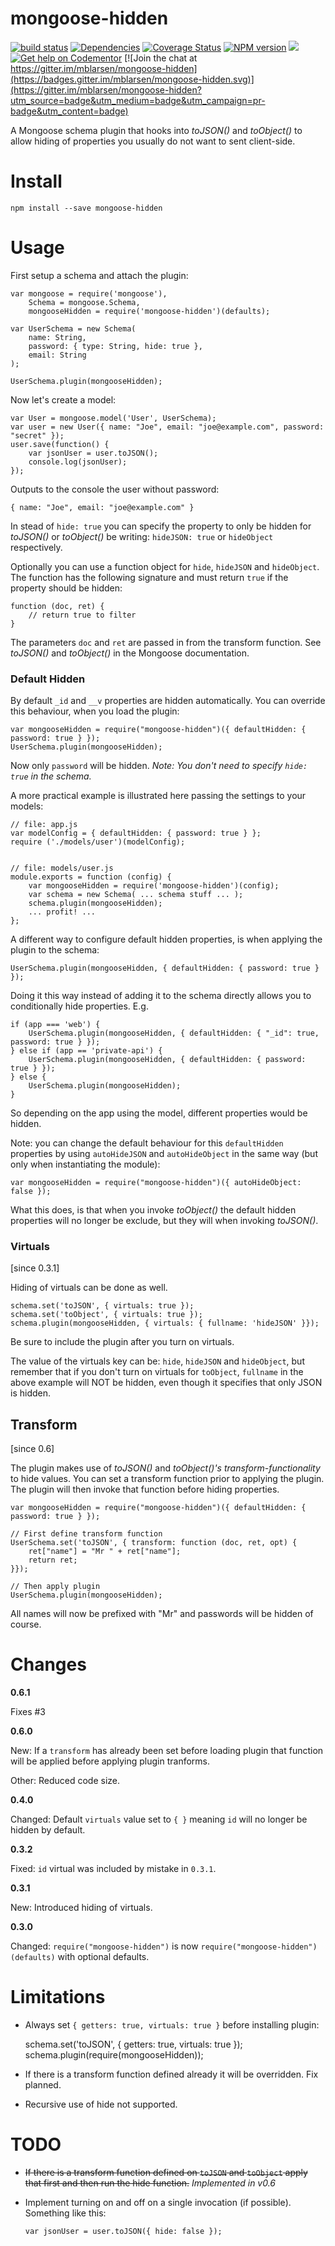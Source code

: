 # mongoose-hidden

[![build status](http://img.shields.io/travis/mblarsen/mongoose-hidden.svg)](http://travis-ci.org/mblarsen/mongoose-hidden) [![Dependencies](http://img.shields.io/david/mblarsen/mongoose-hidden.svg
)](https://david-dm.org/mblarsen/mongoose-hidden) [![Coverage Status](https://coveralls.io/repos/github/mblarsen/mongoose-hidden/badge.svg?branch=master)](https://coveralls.io/github/mblarsen/mongoose-hidden?branch=master) [![NPM version](http://img.shields.io/npm/v/mongoose-hidden.svg)](https://www.npmjs.com/package/mongoose-hidden/) [![](https://img.shields.io/npm/dm/mongoose-hidden.svg)](https://www.npmjs.com/package/mongoose-hidden/)  
[![Get help on Codementor](https://cdn.codementor.io/badges/get_help_github.svg)](https://www.codementor.io/mblarsen) [![Join the chat at https://gitter.im/mblarsen/mongoose-hidden](https://badges.gitter.im/mblarsen/mongoose-hidden.svg)](https://gitter.im/mblarsen/mongoose-hidden?utm_source=badge&utm_medium=badge&utm_campaign=pr-badge&utm_content=badge)

A Mongoose schema plugin that hooks into _toJSON()_ and _toObject()_ to allow hiding of properties you usually do not want to sent client-side.

# Install

    npm install --save mongoose-hidden

# Usage

First setup a schema and attach the plugin:

    var mongoose = require('mongoose'),
        Schema = mongoose.Schema,
        mongooseHidden = require('mongoose-hidden')(defaults);

    var UserSchema = new Schema(
        name: String,
        password: { type: String, hide: true },
        email: String
    );

    UserSchema.plugin(mongooseHidden);

Now let's create a model:

    var User = mongoose.model('User', UserSchema);
    var user = new User({ name: "Joe", email: "joe@example.com", password: "secret" });
    user.save(function() {
        var jsonUser = user.toJSON();
        console.log(jsonUser);
    });

Outputs to the console the user without password: 

    { name: "Joe", email: "joe@example.com" }

In stead of `hide: true` you can specify the property to only be hidden for _toJSON()_ or _toObject()_ be writing: `hideJSON: true` or `hideObject` respectively.

Optionally you can use a function object for `hide`, `hideJSON` and `hideObject`. The function has the following signature and must return `true` if the property should be hidden:

    function (doc, ret) {
        // return true to filter
    }

The parameters `doc` and `ret` are passed in from the transform function. See _toJSON()_ and _toObject()_ in the Mongoose documentation.

### Default Hidden

By default `_id` and `__v` properties are hidden automatically. You can override this behaviour, when you load the plugin:

    var mongooseHidden = require("mongoose-hidden")({ defaultHidden: { password: true } });
    UserSchema.plugin(mongooseHidden);

Now only `password` will be hidden. _Note: You don't need to specify `hide: true` in the schema._

A more practical example is illustrated here passing the settings to your models:

    // file: app.js
    var modelConfig = { defaultHidden: { password: true } };
    require ('./models/user')(modelConfig);


    // file: models/user.js
    module.exports = function (config) {
        var mongooseHidden = require('mongoose-hidden')(config);
        var schema = new Schema( ... schema stuff ... );
        schema.plugin(mongooseHidden);
        ... profit! ...
    };

A different way to configure default hidden properties, is when applying the plugin to the schema:

    UserSchema.plugin(mongooseHidden, { defaultHidden: { password: true } });

Doing it this way instead of adding it to the schema directly allows you to conditionally hide properties. E.g.

    if (app === 'web') {
        UserSchema.plugin(mongooseHidden, { defaultHidden: { "_id": true, password: true } });
    } else if (app == 'private-api') {
        UserSchema.plugin(mongooseHidden, { defaultHidden: { password: true } });
    } else {
        UserSchema.plugin(mongooseHidden);
    }

So depending on the app using the model, different properties would be hidden.

Note: you can change the default behaviour for this `defaultHidden` properties by using `autoHideJSON` and `autoHideObject` in the same way (but only when instantiating the module):

    var mongooseHidden = require("mongoose-hidden")({ autoHideObject: false });

What this does, is that when you invoke _toObject()_ the default hidden properties will no longer be exclude, but they will when invoking _toJSON()_.

### Virtuals 

[since 0.3.1]

Hiding of virtuals can be done as well.

    schema.set('toJSON', { virtuals: true });
    schema.set('toObject', { virtuals: true });
    schema.plugin(mongooseHidden, { virtuals: { fullname: 'hideJSON' }});

Be sure to include the plugin after you turn on virtuals.

The value of the virtuals key can be: `hide`, `hideJSON` and `hideObject`, but remember that if you don't turn on virtuals for `toObject`, `fullname` in the above example will NOT be hidden, even though it specifies that only JSON is hidden.

## Transform

[since 0.6]

The plugin makes use of _toJSON()_ and _toObject()'s_ _transform-functionality_ to hide values. You can set a transform function prior to applying the plugin. The plugin will then invoke that function before hiding properties.

    var mongooseHidden = require("mongoose-hidden")({ defaultHidden: { password: true } });

    // First define transform function
    UserSchema.set('toJSON', { transform: function (doc, ret, opt) {
        ret["name"] = "Mr " + ret["name"];
        return ret;
    }});
    
    // Then apply plugin
    UserSchema.plugin(mongooseHidden);
    
All names will now be prefixed with "Mr" and passwords will be hidden of course.

# Changes

**0.6.1**

Fixes #3

**0.6.0**

New: If a `transform` has already been set before loading plugin that function will be applied before applying plugin tranforms. 
 
Other: Reduced code size.

**0.4.0**

Changed: Default `virtuals` value set to `{ }` meaning `id` will no longer be hidden by default.

**0.3.2**

Fixed: `id` virtual was included by mistake in `0.3.1`.

**0.3.1**

New: Introduced hiding of virtuals.

**0.3.0**

Changed: `require("mongoose-hidden")` is now `require("mongoose-hidden")(defaults)` with optional defaults.

# Limitations

* Always set `{ getters: true, virtuals: true }` before installing plugin:  

    schema.set('toJSON', { getters: true, virtuals: true });
    schema.plugin(require(mongooseHidden));
    
* If there is a transform function defined already it will be overridden. Fix planned.
* Recursive use of hide not supported.

# TODO

* ~~If there is a transform function defined on `toJSON` and `toObject` apply that first and then run the hide function.~~ _Implemented in v0.6_
* Implement turning on and off on a single invocation (if possible). Something like this:

    `var jsonUser = user.toJSON({ hide: false });`
